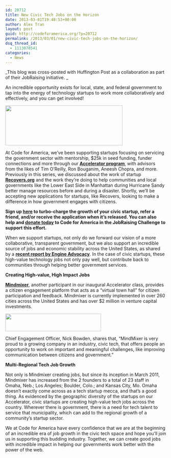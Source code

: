 ```yaml
---
id: 20712
title: New Civic Tech Jobs on the Horizon
date: 2013-03-01T19:48:53+00:00
author: Alex Tran
layout: post
guid: http://codeforamerica.org/?p=20712
permalink: /2013/03/01/new-civic-tech-jobs-on-the-horizon/
dsq_thread_id:
  - 1113078541
categories:
  - News
---
```

_This blog was cross-posted with Huffington Post as a collaboration as part of their JobRaising initiative. _

An incredible opportunity exists for local, state, and federal government to tap into the energy of technology startups to work more collaboratively and effectively, and you can get involved!

<img src="https://lh4.googleusercontent.com/D1zluLBCqju03BMr2CkHaGa85Q8o5Ct-K46_NPb9y3aGAjfVNc11cKk_4ORl6nhyp3lHjVt4WQZbMPev3FzeBSxTwofGIjpU9YqLOnICAbCvrMo-H_qWSzHK" alt="" width="367px;" height="125px;" />

At Code for America, we’ve been supporting startups focusing on servicing the government sector with mentorship, $25k in seed funding, funder connections and more through our **[Accelerator program](http://www.codeforamerica.org/accelerator)**, with advisors from the likes of Tim O’Reilly, Ron Bouganim, Aneesh Chopra, and more. Previously in this series, we discussed about the work of startup **[Recovers.org](http://www.recovers.org/)** and the work they’re doing to help communities and local governments like the Lower East Side in Manhattan during Hurricane Sandy better manage resources before and during a disaster. Shortly, we’ll be accepting new applications for startups, like Recovers, looking to make a difference in how government engages with citizens.

**Sign up [here](http://codeforamerica.org/accelerator/#application) to turbo-charge the growth of your civic startup, refer a friend, and/or receive the application when it’s released. You can also help and [donate today](http://www.crowdrise.com/codeforamerica-jr) to Code for America in the JobRaising Challenge to support this effort.**

When we support startups, not only do we forward our vision of a more collaborative, transparent government, but we also support an incredible source of jobs and economic stability across the United States, as shared by a **[recent report by Engine Advocacy](https://s3.amazonaws.com/engine-advocacy/TechReport_LoRes.pdf)**. In the case of civic startups, these high-value technology jobs not only pay well, but contribute back to communities through helping better government services.

**Creating High-value, High Impact Jobs**

**[Mindmixer](http://www.mindmixer.com/)**, another participant in our inaugural Accelerator class, provides a citizen engagement platform that acts as a “virtual town hall” for citizen participation and feedback. Mindmixer is currently implemented in over 260 cities across the United States and has over $2 million in venture capital investments.

<img src="https://lh3.googleusercontent.com/qZ16NB3V4yt-8CYedaYpgSHhvPACU6B1zSssMkcM8MN5x28VemWEwY_2M8yrZdWro0eWiQk_xs6q6-VFoXjt46YQRc3XCXnneRhFp2wdyvLkx4Ftz1wTYIBK" alt="" width="300px;" height="55px;" />

Chief Engagement Officer, Nick Bowden, shares that, &#8220;MindMixer is very proud to a growing company in an industry, civic tech, that offers people an opportunity to work on important and meaningful challenges, like improving communication between citizens and government.&#8221;

**Multi-Regional Tech Job Growth**

Not only is Mindmixer creating jobs, but since its inception in March 2011, Mindmixer has increased from the 2 founders to a total of 23 staff in Omaha, Neb.; Los Angeles; Boulder, Colo.; and Kansas City, Mo. Omaha doesn’t exactly come across as a tech startup mecca, and that’s a good thing. As evidenced by the geographic diversity of the startups on our Accelerator, civic startups are creating high-value tech jobs across the country. Wherever there is government, there is a need for tech talent to service that municipality, which can add to the regional growth of a community’s startup sector.

We at Code for America have every confidence that we are at the beginning of an incredible era of job growth in the civic tech space and hope you’ll join us in supporting this budding industry. Together, we can create good jobs with incredible impact in helping our governments work better with the power of the web.<strong id="internal-source-marker_0.4641389353200793"></p> 

<p>
  </strong>
</p>